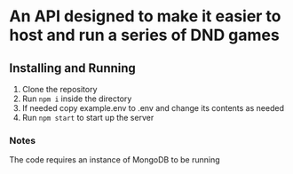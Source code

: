 # An API designed to make it easier to host and run a series of DND games

## Installing and Running

1. Clone the repository
2. Run `npm i` inside the directory
3. If needed copy example.env to .env and change its contents as needed
4. Run `npm start` to start up the server

### Notes

The code requires an instance of MongoDB to be running
